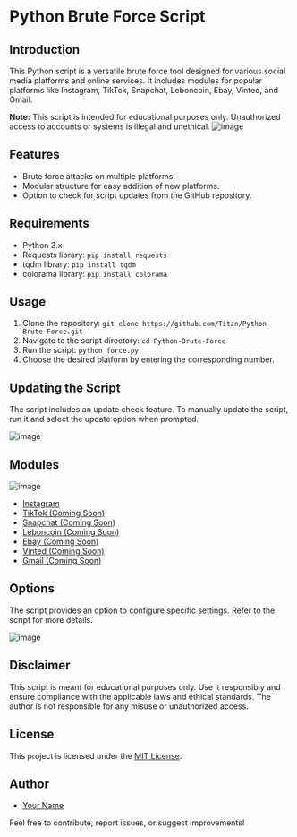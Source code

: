 # Python Brute Force Script

## Introduction
This Python script is a versatile brute force tool designed for various social media platforms and online services. It includes modules for popular platforms like Instagram, TikTok, Snapchat, Leboncoin, Ebay, Vinted, and Gmail.

**Note:** This script is intended for educational purposes only. Unauthorized access to accounts or systems is illegal and unethical.
![image](https://github.com/Titzn/Python-Brute-Force/assets/139163394/7b544ee6-6de4-41e3-8e36-78e5ad22cbbd)




## Features
- Brute force attacks on multiple platforms.
- Modular structure for easy addition of new platforms.
- Option to check for script updates from the GitHub repository.

## Requirements
- Python 3.x
- Requests library: `pip install requests`
- tqdm library: `pip install tqdm`
- colorama library: `pip install colorama`

## Usage
1. Clone the repository: `git clone https://github.com/Titzn/Python-Brute-Force.git`
2. Navigate to the script directory: `cd Python-Brute-Force`
3. Run the script: `python force.py`
4. Choose the desired platform by entering the corresponding number.

## Updating the Script
The script includes an update check feature. To manually update the script, run it and select the update option when prompted.

![image](https://github.com/Titzn/Python-Brute-Force/assets/139163394/de51eb7f-2ec8-4eae-80cd-c2a07ae79bff)


## Modules
![image](https://github.com/Titzn/Python-Brute-Force/assets/139163394/6b13fce4-b92d-4e36-8648-37742536c27a)
- [Instagram](./data/instagram.py)
- [TikTok (Coming Soon)](./data/tiktok.py)
- [Snapchat (Coming Soon)](./data/snapchat.py)
- [Leboncoin (Coming Soon)](./data/leboncoin.py)
- [Ebay (Coming Soon)](./data/ebay.py)
- [Vinted (Coming Soon)](./data/vinted.py)
- [Gmail (Coming Soon)](./data/gmail.py)


## Options
The script provides an option to configure specific settings. Refer to the script for more details.

![image](https://github.com/Titzn/Python-Brute-Force/assets/139163394/cab58139-2ce5-4a5b-bd4e-7e5060fa9963)

## Disclaimer
This script is meant for educational purposes only. Use it responsibly and ensure compliance with the applicable laws and ethical standards. The author is not responsible for any misuse or unauthorized access.

## License
This project is licensed under the [MIT License](./LICENSE).

## Author
- [Your Name](https://github.com/Titzn)

Feel free to contribute, report issues, or suggest improvements!

